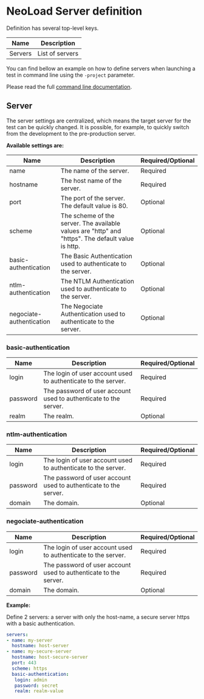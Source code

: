 # NeoLoad Server definition
Definition has several top-level keys.

| Name      | Description        |
| --------- | ------------------ |
| Servers   | List of servers    |
You can find bellow an example on how to define servers when launching a test in command line using the `-project` parameter.

Please read the full [command line documentation](https://www.neotys.com/documents/doc/neoload/latest/en/html/#643.htm).

## Server
The server settings are centralized, which means the target server for the test can be quickly changed. It is possible, for example, to quickly switch from the development to the pre-production server.

**Available settings are:**

| Name        | Description                                                  | Required/Optional |
| ----------- | ------------------------------------------------------------ | ----------------- |
| name        | The name of the server.                                      | Required          |
| hostname | The host name of the server.                                    | Required          |
| port | The port of the server. The default value is 80.                    | Optional          |
| scheme | The scheme of the server. The available values are "http" and "https". The default value is http.    | Optional          |
| basic-authentication | The Basic Authentication used to authenticate to the server.                    | Optional          |
| ntlm-authentication | The NTLM Authentication used to authenticate to the server.                     | Optional          |
| negociate-authentication | The Negociate Authentication used to authenticate to the server.           | Optional          |

### basic-authentication
| Name        | Description                                                     | Required/Optional |
| ----------- | --------------------------------------------------------------- | ----------------- |
| login       | The login of user account used to authenticate to the server.                                         | Required          |
| password    | The password of user account used to authenticate to the server.                                                   | Required          |
| realm       | The realm.                                                      | Optional          |

### ntlm-authentication
| Name        | Description                                                     | Required/Optional |
| ----------- | --------------------------------------------------------------- | ----------------- |
| login       | The login of user account used to authenticate to the server.                                         | Required          |
| password    | The password of user account used to authenticate to the server.                                                   | Required          |
| domain      | The domain.                                                     | Optional          |

### negociate-authentication
| Name        | Description                                                     | Required/Optional |
| ----------- | --------------------------------------------------------------- | ----------------- |
| login       | The login of user account used to authenticate to the server.                                         | Required          |
| password    | The password of user account used to authenticate to the server.                                                   | Required          |
| domain | The domain.                                                          | Optional          |


**Example:**

Define 2 servers: a server with only the host-name, a secure server https with a basic authentication.

```yaml
servers:
- name: my-server
  hostname: host-server
- name: my-secure-server
  hostname: host-secure-server
  port: 443
  scheme: https
  basic-authentication:
   login: admin
   password: secret
   realm: realm-value
```